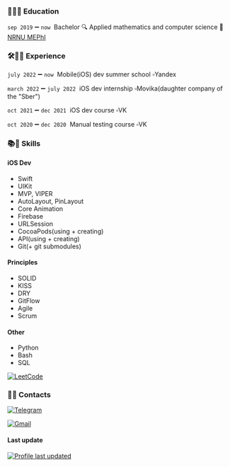 ### 📝👨‍🎓&nbsp;Education

`sep 2019` ➖ `now`&nbsp; Bachelor 🔍 Applied mathematics and computer science 🏢 [NRNU MEPhI](https://mephi.ru)


### 🛠👨‍💻&nbsp;Experience

`july 2022` ➖ `now`&nbsp; Mobile(iOS) dev summer school ▫️Yandex

`march 2022` ➖ `july 2022`&nbsp; iOS dev internship ▫️Movika(daughter company of the "Sber") 

`oct 2021` ➖ `dec 2021`&nbsp; iOS dev course ▫️VK

`oct 2020` ➖ `dec 2020`&nbsp; Manual testing course ▫️VK


<!--
### 🛠🐶&nbsp;Pet projects



### 📚🧩&nbsp;Skills
- **iOS Dev**&nbsp;
  - Swift
  - UIKit
  - MVP, VIPER
  - AutoLayout, PinLayout
  - Core Animation
  - Firebase
  - URLSession
  - CocoaPods(using + creating)
  - API(using + creating)
  - Git(+ git submodules)

- **Principles**&nbsp;
  - SOLID
  - KISS
  - DRY
  - Agile
  - Scrum

- **Other**&nbsp;
  - Python
  - Bash
  - SQL
  - [![LeetCode](https://img.shields.io/static/v1?label=LeetCode&message=T1mur&color=blue&logo=leetcode&logoColor=white&style=flat)](https://leetcode.com/T1mur337/)
-->


### 📚🧩&nbsp;Skills
#### iOS Dev&nbsp;
- Swift
- UIKit 
- MVP, VIPER
- AutoLayout, PinLayout
- Core Animation
- Firebase
- URLSession
- CocoaPods(using + creating)
- API(using + creating)
- Git(+ git submodules)

#### Principles&nbsp;
- SOLID
- KISS
- DRY
- GitFlow
- Agile
- Scrum

#### Other&nbsp;
- Python
- Bash
- SQL

[![LeetCode](https://img.shields.io/static/v1?label=LeetCode&message=T1mur&color=blue&logo=leetcode&logoColor=white&style=flat)](https://leetcode.com/T1mur337/)


### 📩📱&nbsp;Contacts

[![Telegram](https://img.shields.io/static/v1?label=Telegram&message=chieftim&color=blue&logo=telegram&logoColor=white&style=flat)](https://t.me/chieftim)

[![Gmail](https://img.shields.io/static/v1?label=Gmail&message=itimur317@gmail.com&color=blue&logo=gmail&logoColor=white&style=flat)](mailto:itimur317@gmail.com)


#### Last update

[![Profile last updated](https://img.shields.io/github/last-commit/itimur317/itimur317/main?label=Last%20updated&style=flat)](https://github.com/itimur317/itimur317/commits)
